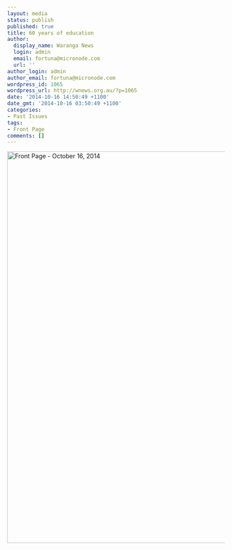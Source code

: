 ```yaml
---
layout: media
status: publish
published: true
title: 60 years of education
author:
  display_name: Waranga News
  login: admin
  email: fortuna@micronode.com
  url: ''
author_login: admin
author_email: fortuna@micronode.com
wordpress_id: 1065
wordpress_url: http://wnews.org.au/?p=1065
date: '2014-10-16 14:50:49 +1100'
date_gmt: '2014-10-16 03:50:49 +1100'
categories:
- Past Issues
tags:
- Front Page
comments: []
---
```


<a href="http://wnews.org.au/wp-content/uploads/2014/10/wnews20141016P01.pdf"><img class="alignnone size-full wp-image-1063" alt="Front Page - October 16, 2014" src="http://wnews.org.au/wp-content/uploads/2014/10/wnews20141016P01.jpg" width="624" height="907" /></a>
